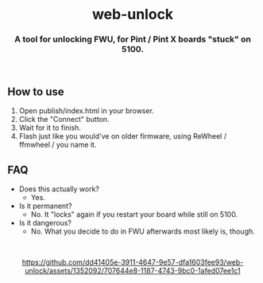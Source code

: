<div align="center">
</br>

# web-unlock
### A tool for unlocking FWU, for Pint / Pint X boards "stuck" on 5100.  
</br>
</div>

## How to use

1. Open publish/index.html in your browser.
1. Click the "Connect" button.
1. Wait for it to finish.
1. Flash just like you would've on older firmware, using ReWheel / ffmwheel / you name it.

## FAQ

- Does this actually work?
  - Yes.
- Is it permanent?
  - No. It "locks" again if you restart your board while still on 5100.
- Is it dangerous?
  - No. What you decide to do in FWU afterwards most likely is, though.


<div align="center">
</br>

https://github.com/dd41405e-3911-4647-9e57-dfa1603fee93/web-unlock/assets/1352092/707644e8-1187-4743-9bc0-1afed07ee1c1

</br>
</div>
